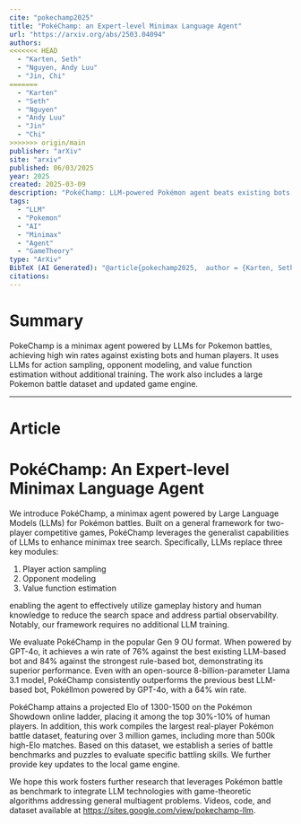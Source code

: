 ```yaml
---
cite: "pokechamp2025"
title: "PokéChamp: an Expert-level Minimax Language Agent"
url: "https://arxiv.org/abs/2503.04094"
authors:
<<<<<<< HEAD
  - "Karten, Seth"
  - "Nguyen, Andy Luu"
  - "Jin, Chi"
=======
  - "Karten"
  - "Seth"
  - "Nguyen"
  - "Andy Luu"
  - "Jin"
  - "Chi"
>>>>>>> origin/main
publisher: "arXiv"
site: "arxiv"
published: 06/03/2025
year: 2025
created: 2025-03-09
description: "PokéChamp: LLM-powered Pokémon agent beats existing bots and rivals human players."
tags:
  - "LLM"
  - "Pokemon"
  - "AI"
  - "Minimax"
  - "Agent"
  - "GameTheory"
type: "ArXiv"
BibTeX (AI Generated): "@article{pokechamp2025,  author = {Karten, Seth and Nguyen, Andy Luu and Jin, Chi},  title = {Pok{\e}Champ: an Expert-level Minimax Language Agent},  year = {2025},  journal = {arXiv preprint arXiv:2503.04094},  url = {https://arxiv.org/abs/2503.04094v1}}"
citations:
---
```

# Summary

PokeChamp is a minimax agent powered by LLMs for Pokemon battles, achieving high win rates against existing bots and human players. It uses LLMs for action sampling, opponent modeling, and value function estimation without additional training. The work also includes a large Pokemon battle dataset and updated game engine.

----
# Article

# PokéChamp: An Expert-level Minimax Language Agent

We introduce PokéChamp, a minimax agent powered by Large Language Models (LLMs) for Pokémon battles. Built on a general framework for two-player competitive games, PokéChamp leverages the generalist capabilities of LLMs to enhance minimax tree search. Specifically, LLMs replace three key modules:

1.  Player action sampling
2.  Opponent modeling
3.  Value function estimation

enabling the agent to effectively utilize gameplay history and human knowledge to reduce the search space and address partial observability. Notably, our framework requires no additional LLM training.

We evaluate PokéChamp in the popular Gen 9 OU format. When powered by GPT-4o, it achieves a win rate of 76% against the best existing LLM-based bot and 84% against the strongest rule-based bot, demonstrating its superior performance. Even with an open-source 8-billion-parameter Llama 3.1 model, PokéChamp consistently outperforms the previous best LLM-based bot, Pokéllmon powered by GPT-4o, with a 64% win rate.

PokéChamp attains a projected Elo of 1300-1500 on the Pokémon Showdown online ladder, placing it among the top 30%-10% of human players. In addition, this work compiles the largest real-player Pokémon battle dataset, featuring over 3 million games, including more than 500k high-Elo matches. Based on this dataset, we establish a series of battle benchmarks and puzzles to evaluate specific battling skills. We further provide key updates to the local game engine.

We hope this work fosters further research that leverages Pokémon battle as benchmark to integrate LLM technologies with game-theoretic algorithms addressing general multiagent problems. Videos, code, and dataset available at https://sites.google.com/view/pokechamp-llm.
